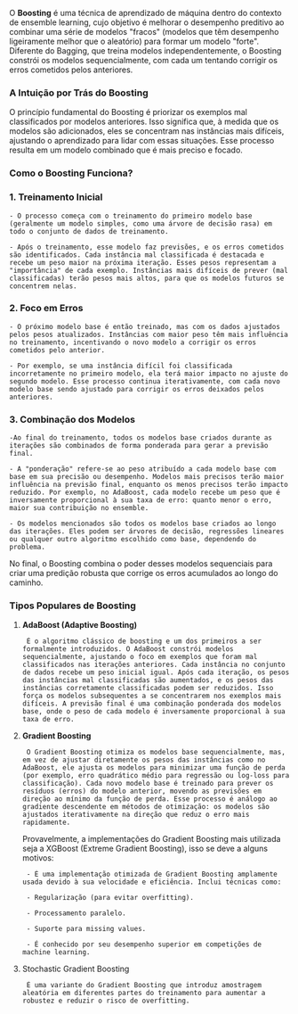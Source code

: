
O **Boosting** é uma técnica de aprendizado de máquina dentro do contexto de ensemble learning, cujo objetivo é melhorar o desempenho preditivo ao combinar uma série de modelos "fracos" (modelos que têm desempenho ligeiramente melhor que o aleatório) para formar um modelo "forte". Diferente do Bagging, que treina modelos independentemente, o Boosting constrói os modelos sequencialmente, com cada um tentando corrigir os erros cometidos pelos anteriores.

### A Intuição por Trás do Boosting

O princípio fundamental do Boosting é priorizar os exemplos mal classificados por modelos anteriores. Isso significa que, à medida que os modelos são adicionados, eles se concentram nas instâncias mais difíceis, ajustando o aprendizado para lidar com essas situações. Esse processo resulta em um modelo combinado que é mais preciso e focado.

### Como o Boosting Funciona?

### 1. **Treinamento Inicial**

	- O processo começa com o treinamento do primeiro modelo base (geralmente um modelo simples, como uma árvore de decisão rasa) em todo o conjunto de dados de treinamento.
	
	- Após o treinamento, esse modelo faz previsões, e os erros cometidos são identificados. Cada instância mal classificada é destacada e recebe um peso maior na próxima iteração. Esses pesos representam a "importância" de cada exemplo. Instâncias mais difíceis de prever (mal classificadas) terão pesos mais altos, para que os modelos futuros se concentrem nelas.

### 2. **Foco em Erros**

	- O próximo modelo base é então treinado, mas com os dados ajustados pelos pesos atualizados. Instâncias com maior peso têm mais influência no treinamento, incentivando o novo modelo a corrigir os erros cometidos pelo anterior.
	
    - Por exemplo, se uma instância difícil foi classificada incorretamente no primeiro modelo, ela terá maior impacto no ajuste do segundo modelo. Esse processo continua iterativamente, com cada novo modelo base sendo ajustado para corrigir os erros deixados pelos anteriores.

### 3. **Combinação dos Modelos**

	-Ao final do treinamento, todos os modelos base criados durante as iterações são combinados de forma ponderada para gerar a previsão final.
    
	- A "ponderação" refere-se ao peso atribuído a cada modelo base com base em sua precisão ou desempenho. Modelos mais precisos terão maior influência na previsão final, enquanto os menos precisos terão impacto reduzido. Por exemplo, no AdaBoost, cada modelo recebe um peso que é inversamente proporcional à sua taxa de erro: quanto menor o erro, maior sua contribuição no ensemble.
    
	- Os modelos mencionados são todos os modelos base criados ao longo das iterações. Eles podem ser árvores de decisão, regressões lineares ou qualquer outro algoritmo escolhido como base, dependendo do problema.

No final, o Boosting combina o poder desses modelos sequenciais para criar uma predição robusta que corrige os erros acumulados ao longo do caminho.

### Tipos Populares de Boosting

1. **AdaBoost (Adaptive Boosting)**

		É o algoritmo clássico de boosting e um dos primeiros a ser formalmente introduzidos. O AdaBoost constrói modelos sequencialmente, ajustando o foco em exemplos que foram mal classificados nas iterações anteriores. Cada instância no conjunto de dados recebe um peso inicial igual. Após cada iteração, os pesos das instâncias mal classificadas são aumentados, e os pesos das instâncias corretamente classificadas podem ser reduzidos. Isso força os modelos subsequentes a se concentrarem nos exemplos mais difíceis. A previsão final é uma combinação ponderada dos modelos base, onde o peso de cada modelo é inversamente proporcional à sua taxa de erro.

1. **Gradient Boosting**

		O Gradient Boosting otimiza os modelos base sequencialmente, mas, em vez de ajustar diretamente os pesos das instâncias como no AdaBoost, ele ajusta os modelos para minimizar uma função de perda (por exemplo, erro quadrático médio para regressão ou log-loss para classificação). Cada novo modelo base é treinado para prever os resíduos (erros) do modelo anterior, movendo as previsões em direção ao mínimo da função de perda. Esse processo é análogo ao gradiente descendente em métodos de otimização: os modelos são ajustados iterativamente na direção que reduz o erro mais rapidamente.

	Provavelmente, a  implementações do Gradient Boosting mais utilizada seja a XGBoost (Extreme Gradient Boosting), isso se deve a alguns motivos:

		- É uma implementação otimizada de Gradient Boosting amplamente usada devido à sua velocidade e eficiência. Inclui técnicas como:
    
		- Regularização (para evitar overfitting).
    
		- Processamento paralelo.
    
		- Suporte para missing values.
    
		- É conhecido por seu desempenho superior em competições de machine learning.

3. Stochastic Gradient Boosting

		É uma variante do Gradient Boosting que introduz amostragem aleatória em diferentes partes do treinamento para aumentar a robustez e reduzir o risco de overfitting.
